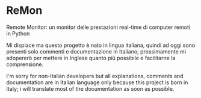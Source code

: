 ReMon
=====

Remote Monitor: un monitor delle prestazioni real-time di computer remoti in Python

Mi dispiace ma questo progetto è nato in lingua italiana, quindi ad oggi sono presenti solo commenti e documentazione in Italiano; prossimamente mi adopererò per mettere in Inglese quanto più possibile e facilitarne la comprensione.

I'm sorry for non-Italian developers but all explanations, comments and documentation are in Italian language only because this project is born in Italy; i will translate most of the documentation as soon as possible.
